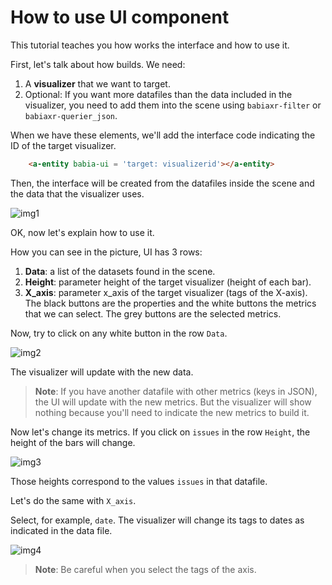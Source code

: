 # How to use UI component

This tutorial teaches you how works the interface and how to use it.

First, let's talk about how builds. We need:

1. A **visualizer** that we want to target.
2. Optional: If you want more datafiles than the data included in the visualizer, you need to add them into the scene using `babiaxr-filter` or `babiaxr-querier_json`.

When we have these elements, we'll add the interface code indicating the ID of the target visualizer.

```html
    <a-entity babia-ui = 'target: visualizerid'></a-entity>
```

Then, the interface will be created from the datafiles inside the scene and the data that the visualizer uses.

![img1](https://i.imgur.com/3QNGvyN.png)

OK, now let's explain how to use it.

How you can see in the picture, UI has 3 rows: 
1. **Data**: a list of the datasets found in the scene.
2. **Height**: parameter height of the target visualizer (height of each bar).
3. **X_axis**: parameter x_axis of the target visualizer (tags of the X-axis).
The black buttons are the properties and the white buttons the metrics that we can select. The grey buttons are the selected metrics.

Now, try to click on any white button in the row `Data`. 

![img2](https://i.imgur.com/VTEPP5e.png)

The visualizer will update with the new data. 

>**Note**: If you have another datafile with other metrics (keys in JSON), the UI will update with the new metrics. But the visualizer will show nothing because you'll need to indicate the new metrics to build it.

Now let's change its metrics. If you click on `issues` in the row `Height`, the height of the bars will change. 

![img3](https://i.imgur.com/qTiOBtz.png)

Those heights correspond to the values `issues` in that datafile.

Let's do the same with `X_axis`. 

Select, for example, `date`. The visualizer will change its tags to dates as indicated in the data file.

![img4](https://i.imgur.com/5LqCDDa.png)

>**Note**: Be careful when you select the tags of the axis.

